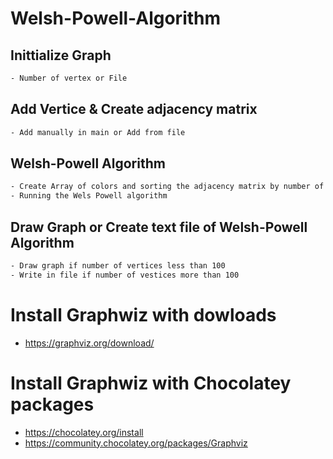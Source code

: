 # Welsh-Powell-Algorithm

## Inittialize Graph
```bash
- Number of vertex or File
```

## Add Vertice & Create adjacency matrix
```bash
- Add manually in main or Add from file 
```

## Welsh-Powell Algorithm
```bash
- Create Array of colors and sorting the adjacency matrix by number of adjacencies
- Running the Wels Powell algorithm
```

## Draw Graph or Create text file of Welsh-Powell Algorithm
```bash
- Draw graph if number of vertices less than 100
- Write in file if number of vestices more than 100
```

# Install Graphwiz with dowloads

- https://graphviz.org/download/
  
# Install Graphwiz with Chocolatey packages

- https://chocolatey.org/install
- https://community.chocolatey.org/packages/Graphviz


